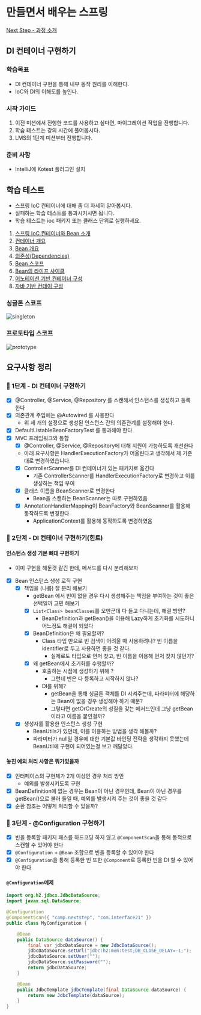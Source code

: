 # 만들면서 배우는 스프링
[Next Step - 과정 소개](https://edu.nextstep.camp/c/4YUvqn9V)

## DI 컨테이너 구현하기

### 학습목표
- DI 컨테이너 구현을 통해 내부 동작 원리를 이해한다.
- IoC와 DI의 이해도를 높인다.

### 시작 가이드
1. 이전 미션에서 진행한 코드를 사용하고 싶다면, 마이그레이션 작업을 진행합니다.
2. 학습 테스트는 강의 시간에 풀어봅시다.
3. LMS의 1단계 미션부터 진행합니다.

### 준비 사항
- IntelliJ에 Kotest 플러그인 설치

## 학습 테스트
- 스프링 IoC 컨테이너에 대해 좀 더 자세히 알아봅시다.
- 실패하는 학습 테스트를 통과시키시면 됩니다.
- 학습 테스트는 ioc 패키지 또는 클래스 단위로 실행하세요.

1. [스프링 IoC 컨테이너와 Bean 소개](study/src/test/kotlin/ioc/Introduction.kt)
2. [컨테이너 개요](study/src/test/kotlin/ioc/Container.kt)
3. [Bean 개요](study/src/test/kotlin/ioc/Bean.kt)
4. [의존성(Dependencies)](study/src/test/kotlin/ioc/Dependencies.kt)
5. [Bean 스코프](study/src/test/kotlin/ioc/BeanScopes.kt)
6. [Bean의 라이프 사이클](study/src/test/kotlin/ioc/Lifecycle.kt)
7. [어노테이션 기반 컨테이너 구성](study/src/test/kotlin/ioc/AnnotationBasedConfiguration.kt)
8. [자바 기반 컨테이 구성](study/src/test/kotlin/ioc/JavaBasedConfiguration.kt)

### 싱글톤 스코프
<img src="docs/images/singleton.png" alt="singleton">

### 프로토타입 스코프
<img src="docs/images/prototype.png" alt="prototype">


## 요구사항 정리 
### 🚀 1단계 - DI 컨테이너 구현하기
- [x] @Controller, @Service, @Repository 를 스캔해서 인스턴스를 생성하고 등록한다 
- [x] 의존관계 주입에는 @Autowired 를 사용한다 
  - 위 세 개의 설정으로 생성된 인스턴스 간의 의존관계를 설정해야 한다. 
- [x] DefaultListableBeanFactoryTest 를 통과해야 한다 
- [x] MVC 프레임워크와 통합 
  - [x] @Controller, @Service, @Repository에 대해 지원이 가능하도록 개선한다
  - 아래 요구사항은 HandlerExecutionFactory가 어울린다고 생각해서 제 기준대로 변경하였습니다. 
  - [x] ControllerScanner를 DI 컨테이너가 있는 패키지로 옮긴다
    - 기존 ControllerScanner를 HandlerExecutionFactory로 변경하고 이를 생성하는 책임 부여 
  - [x] 클래스 이름을 BeanScanner로 변경한다 
    - Bean을 스캔하는 BeanScanner는 따로 구현하였음 
  - [x] AnnotationHandlerMapping이 BeanFactory와 BeanScanner를 활용해 동작하도록 변경한다
    - ApplicationContext를 활용해 동작하도록 변경하였음 

### 🚀 2단계 - DI 컨테이너 구현하기(힌트) 
#### 인스턴스 생성 기본 뼈대 구현하기
- 이미 구현을 해둔것 같긴 한데, 메서드를 다시 분리해보자
- [x] Bean 인스턴스 생성 로직 구현
  - [x] 책임을 (나름) 잘 분리 해보기
    - getBean 에서 빈이 없을 경우 다시 생성해주는 책임을 부여하는 것이 좋은 선택일까 고민 해보기
    - [x] `List<Class> beanClasses`를 오만군데 다 들고 다니는데, 해결 방안?
      - BeanDefinition과 getBean()을 이용해 Lazy하게 초기화를 시도하니 어느정도 해결이 되었다
    - [x] BeanDefinition은 왜 필요할까?
      - Class 타입 만으로 빈 검색이 어려울 때 사용하려나? 빈 이름을 identifier로 두고 사용하면 좋을 것 같다.
        - 실제로도 타입으로 먼저 찾고, 빈 이름을 이용해 먼저 찾지 않던가? 
    - [x] 왜 getBean에서 초기화를 수행할까?
      - 호출하는 시점에 생성하기 위해 ? 
        - 그런데 빈은 다 등록하고 시작하지 않나? 
      - DI를 위해? 
        - getBean을 통해 싱글톤 객체를 DI 시켜주는데, 파라미터에 해당하는 Bean이 없을 경우 생성해야 하기 때문?
        - 그렇다면 getOrCreate의 성질을 갖는 메서드인데 그냥 getBean이라고 이름을 붙인걸까? 
  - [x] 생성자를 활용한 인스턴스 생성 구현 
    - BeanUtils가 있던데, 이를 이용하는 방법을 생각 해볼까?
    - 파라미터가 null일 경우에 대한 기본값 바인딩 전략을 생각하지 못했는데 BeanUtil에 구현이 되어있는걸 보고 깨달았다. 
#### 놓친 예외 처리 사항은 뭐가있을까 
- [x] 인터페이스의 구현체가 2개 이상인 경우 처리 방안 
  - 예외를 발생시키도록 구현 
- [x] BeanDefinition에 없는 경우는 Bean이 아닌 경우인데, Bean이 아닌 경우를 getBean()으로 불러 들일 때, 예외를 발생시켜 주는 것이 좋을 것 같다
- [x] 순환 참조는 어떻게 처리할 수 있을까?

### 🚀 3단계 - @Configuration 구현하기
- [x] 빈을 등록할 패키지 패스를 하드코딩 하지 않고 `@ComponentScan`을 통해 동적으로 스캔할 수 있어야 한다
- [x] `@Configuration` + `@Bean` 조합으로 빈을 등록할 수 있어야 한다
- [x] `@Configuration`을 통해 등록한 빈 또한 `@Component`로 등록한 빈을 DI 할 수 있어야 한다
#### `@Configuration`예제
```java
import org.h2.jdbcx.JdbcDataSource;
import javax.sql.DataSource;

@Configuration
@ComponentScan({ "camp.nextstep", "com.interface21" })
public class MyConfiguration {

    @Bean
    public DataSource dataSource() {
        final var jdbcDataSource = new JdbcDataSource();
        jdbcDataSource.setUrl("jdbc:h2:mem:test;DB_CLOSE_DELAY=-1;");
        jdbcDataSource.setUser("");
        jdbcDataSource.setPassword("");
        return jdbcDataSource;
    }

    @Bean
    public JdbcTemplate jdbcTemplate(final DataSource dataSource) {
        return new JdbcTemplate(dataSource);
    }
}
```
